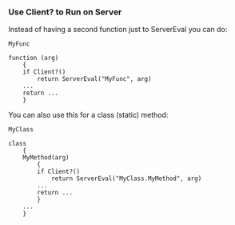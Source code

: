 ### Use Client? to Run on Server

Instead of having a second function just to ServerEval you can do:

``` suneido
MyFunc

function (arg)
    {
    if Client?()
        return ServerEval("MyFunc", arg)
    ...
    return ...
    }
```

You can also use this for a class (static) method:

``` suneido
MyClass

class
    {
    MyMethod(arg)
        {
        if Client?()
            return ServerEval("MyClass.MyMethod", arg)
        ...
        return ...
        }
    ...
    }
```